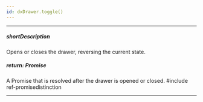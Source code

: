 ```yaml
---
id: dxDrawer.toggle()
---
```

---
##### shortDescription
Opens or closes the drawer, reversing the current state.

##### return: Promise<void>
A Promise that is resolved after the drawer is opened or closed.
#include ref-promisedistinction

---
